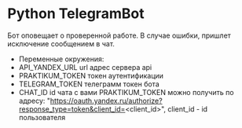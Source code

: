# Python TelegramBot

Бот оповещает о проверенной работе. 
В случае ошибки, пришлет исключение сообщением в чат.

 - Переменные окружения:
 - API_YANDEX_URL url адрес сервера api
 - PRAKTIKUM_TOKEN токен аутентификации
 - TELEGRAM_TOKEN телеграмм токен бота
 - CHAT_ID id чата с вами
PRAKTIKUM_TOKEN можно получить по адресу: "https://oauth.yandex.ru/authorize?response_type=token&client_id=<client_id>", client_id - id пользователя
